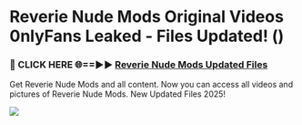 # Reverie Nude Mods Original Videos 0nlyFans Leaked - Files Updated! ()

<h3>🔴 CLICK HERE 🌐==►► <a href="https://tinyurl.com/2p9ay9w9" rel="nofollow">Reverie Nude Mods Updated Files</a></h3>

Get Reverie Nude Mods and all content. Now you can access all videos and pictures of Reverie Nude Mods. New Updated Files 2025!

[![](https://i.imgur.com/KQgVmj3.gif)](https://tinyurl.com/2p9ay9w9)
